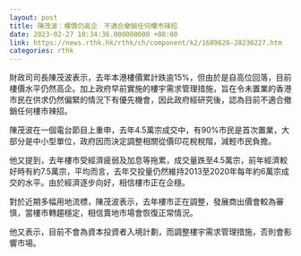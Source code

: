 ```yaml
---
layout: post
title: 陳茂波：樓價仍高企　不適合撤銷任何樓市辣招
date: 2023-02-27 10:34:36.000000000 +08:00
link: https://news.rthk.hk/rthk/ch/component/k2/1689628-20230227.htm
categories: rthk
---
```


財政司司長陳茂波表示，去年本港樓價累計跌逾15%，但由於是自高位回落，目前樓價水平仍然高企。加上政府早前實施的樓宇需求管理措施，旨在令未置業的香港市民在供求仍然偏緊的情況下有優先機會，因此政府經研究後，認為目前不適合撤銷任何樓市辣招。

陳茂波在一個電台節目上重申，去年4.5萬宗成交中，有90%市民是首次置業，大部分是中小型單位，政府因而決定調整相關從價印花稅稅階，減輕市民負擔。

他又提到，去年樓市受經濟疲弱及加息等拖累，成交量跌至4.5萬宗，前年經濟較好時有約7.5萬宗，平均而言，去年交投量仍然維持2013至2020年每年約6萬宗成交的水平。由於經濟逐步向好，相信樓市正在企穩。

對於近期多幅用地流標，陳茂波表示，去年樓市正在調整，發展商出價會較為審慎，當樓市轉趨穩定，相信賣地市場會恢復正常情況。

他又表示，目前不會為資本投資者入境計劃，而調整樓宇需求管理措施，否則會影響市場。
